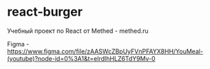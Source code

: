 # react-burger
Учебный проект по React от Methed - methed.ru

Figma - https://www.figma.com/file/zAASWcZBpUyFVnPFAYX8HH/YouMeal-(youtube)?node-id=0%3A1&t=elrdIhHLZ6TdY9Mv-0